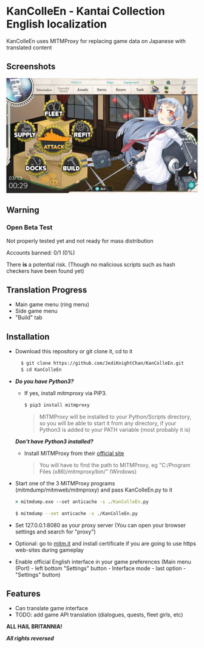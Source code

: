 # KanColleEn - Kantai Collection English localization

KanColleEn uses MITMProxy for replacing game data on Japanese with translated content

## Screenshots
![Preview 1](./screenshots/1.png)

## Warning
### Open Beta Test
Not properly tested yet and not ready for mass distribution

Accounts banned: 0/1 (0%)

There **is** a potential risk. (Though no malicious
scripts such as hash checkers have been found yet)

## Translation Progress
- Main game menu (ring menu)
- Side game menu
- "Build" tab

## Installation
- Download this repository or git clone it, cd to it
  ```bash
    $ git clone https://github.com/JediKnightChan/KanColleEn.git
    $ cd KanColleEn
    ```
  
- ***Do you have Python3?***

  - If yes, install mitmproxy via PIP3. 
    ```bash
    $ pip3 install mitmproxy
    ```
    > MITMProxy will be installed to your Python/Scripts directory, so you will be able to start it from any directory,
    if your Python3 is added to your PATH variable (most probably it is)
  
  ***Don't have Python3 installed?***
  
  - Install MITMProxy from their [official site](https://mitmproxy.org/ "link title")
    > You will have to find the path to MITMProxy, eg "C:/Program Files (x86)/mitmproxy/bin/" (Windows)
  
- Start one of the 3 MITMProxy programs (mitmdump/mitmweb/mitmproxy) and pass KanColleEn.py to it
    ```cmd
    > mitmdump.exe --set anticache -s ./KanColleEn.py
    ```
    ```bash
    $ mitmdump --set anticache -s ./KanColleEn.py
    ```
- Set 127.0.0.1:8080 as your proxy server
(You can open your browser settings and search for "proxy")
- Optional: go to [mitm.it](http://mitm.it/ "link title") and install certificate
if you are going to use https web-sites during gameplay
- Enable official English interface in your game preferences
(Main menu (Port) - left bottom "Settings" button - Interface mode - last option - "Settings" button)
    
## Features
- Can translate game interface
- TODO: add game API translation (dialogues, quests, fleet girls, etc)

**ALL HAIL BRITANNIA!**

***All rights reversed***